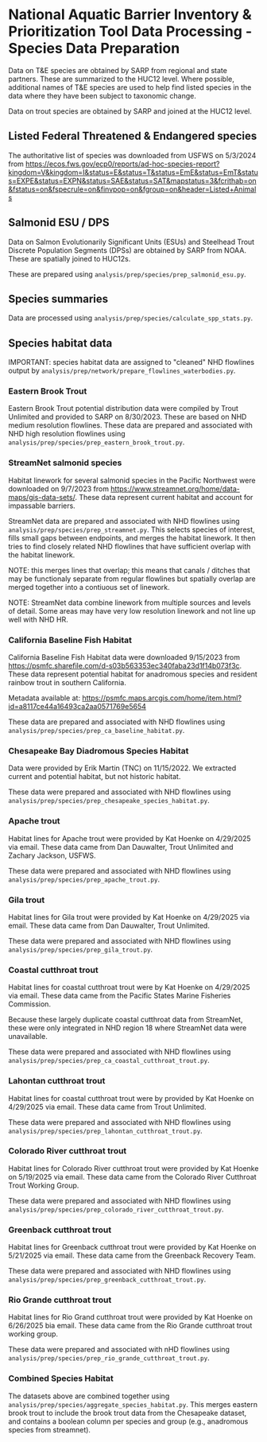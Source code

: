 # National Aquatic Barrier Inventory & Prioritization Tool Data Processing - Species Data Preparation

Data on T&E species are obtained by SARP from regional and state partners. These
are summarized to the HUC12 level. Where possible, additional names of T&E species
are used to help find listed species in the data where they have been subject
to taxonomic change.

Data on trout species are obtained by SARP and joined at the HUC12 level.

## Listed Federal Threatened & Endangered species

The authoritative list of species was downloaded from USFWS on 5/3/2024 from
https://ecos.fws.gov/ecp0/reports/ad-hoc-species-report?kingdom=V&kingdom=I&status=E&status=T&status=EmE&status=EmT&status=EXPE&status=EXPN&status=SAE&status=SAT&mapstatus=3&fcrithab=on&fstatus=on&fspecrule=on&finvpop=on&fgroup=on&header=Listed+Animals

## Salmonid ESU / DPS

Data on Salmon Evolutionarily Significant Units (ESUs) and Steelhead Trout
Discrete Population Segments (DPSs) are obtained by SARP from NOAA. These are
spatially joined to HUC12s.

These are prepared using `analysis/prep/species/prep_salmonid_esu.py`.

## Species summaries

Data are processed using `analysis/prep/species/calculate_spp_stats.py`.

## Species habitat data

IMPORTANT: species habitat data are assigned to "cleaned" NHD flowlines output
by `analysis/prep/network/prepare_flowlines_waterbodies.py`.

### Eastern Brook Trout

Eastern Brook Trout potential distribution data were compiled by Trout Unlimited
and provided to SARP on 8/30/2023. These are based on NHD medium resolution
flowlines. These data are prepared and associated with NHD high resolution
flowlines using `analysis/prep/species/prep_eastern_brook_trout.py`.

### StreamNet salmonid species

Habitat linework for several salmonid species in the Pacific Northwest were
downloaded on 9/7/2023 from https://www.streamnet.org/home/data-maps/gis-data-sets/.
These data represent current habitat and account for impassable barriers.

StreamNet data are prepared and associated with NHD flowlines using
`analysis/prep/species/prep_streamnet.py`.
This selects species of interest, fills small gaps between endpoints, and merges
the habitat linework. It then tries to find closely related NHD flowlines that
have sufficient overlap with the habitat linework.

NOTE: this merges lines that overlap; this means that canals / ditches that may
be functionaly separate from regular flowlines but spatially overlap are merged
together into a contiuous set of linework.

NOTE: StreamNet data combine linework from multiple sources and levels of detail.
Some areas may have very low resolution linework and not line up well with NHD HR.

### California Baseline Fish Habitat

California Baseline Fish Habitat data were downloaded 9/15/2023 from
https://psmfc.sharefile.com/d-s03b563353ec340faba23d1f14b073f3c. These data
represent potential habitat for anadromous species and resident rainbow trout
in southern California.

Metadata available at: https://psmfc.maps.arcgis.com/home/item.html?id=a8117ce44a16493ca2aa0571769e5654

These data are prepared and associated with NHD flowlines using
`analysis/prep/species/prep_ca_baseline_habitat.py`.

### Chesapeake Bay Diadromous Species Habitat

Data were provided by Erik Martin (TNC) on 11/15/2022. We extracted current
and potential habitat, but not historic habitat.

These data were prepared and associated with NHD flowlines using
`analysis/prep/species/prep_chesapeake_species_habitat.py`.

### Apache trout

Habitat lines for Apache trout were provided by Kat Hoenke on 4/29/2025 via email.
These data came from Dan Dauwalter, Trout Unlimited and Zachary Jackson, USFWS.

These data were prepared and associated with NHD flowlines using
`analysis/prep/species/prep_apache_trout.py`.

### Gila trout

Habitat lines for Gila trout were provided by Kat Hoenke on 4/29/2025 via email.
These data came from Dan Dauwalter, Trout Unlimited.

These data were prepared and associated with NHD flowlines using
`analysis/prep/species/prep_gila_trout.py`.

### Coastal cutthroat trout

Habitat lines for coastal cutthroat trout were by Kat Hoenke on 4/29/2025 via email.
These data came from the Pacific States Marine Fisheries Commission.

Because these largely duplicate coastal cutthroat data from StreamNet, these
were only integrated in NHD region 18 where StreamNet data were unavailable.

These data were prepared and associated with NHD flowlines using
`analysis/prep/species/prep_ca_coastal_cutthroat_trout.py`.

### Lahontan cutthroat trout

Habitat lines for coastal cutthroat trout were by provided by Kat Hoenke on 4/29/2025 via email.
These data came from Trout Unlimited.

These data were prepared and associated with NHD flowlines using
`analysis/prep/species/prep_lahontan_cutthroat_trout.py`.

### Colorado River cutthroat trout

Habitat lines for Colorado River cutthroat trout were provided by Kat Hoenke on 5/19/2025 via email.
These data came from the Colorado River Cutthroat Trout Working Group.

These data were prepared and associated with NHD flowlines using
`analysis/prep/species/prep_colorado_river_cutthroat_trout.py`.

### Greenback cutthroat trout

Habitat lines for Greenback cutthroat trout were provided by Kat Hoenke on 5/21/2025 via email.
These data came from the Greenback Recovery Team.

These data were prepared and associated with NHD flowlines using
`analysis/prep/species/prep_greenback_cutthroat_trout.py`.

### Rio Grande cutthroat trout

Habitat lines for Rio Grand cutthroat trout were provided by Kat Hoenke on 6/26/2025 bia email.
These data came from the Rio Grande cutthroat trout working group.

These data were prepared and associated with nHD flowlines using
`analysis/prep/species/prep_rio_grande_cutthroat_trout.py`.

### Combined Species Habitat

The datasets above are combined together using
`analysis/prep/species/aggregate_species_habitat.py`. This merges eastern
brook trout to include the brook trout data from the Chesapeake dataset, and
contains a boolean column per species and group (e.g., anadromous species from
streamnet).
